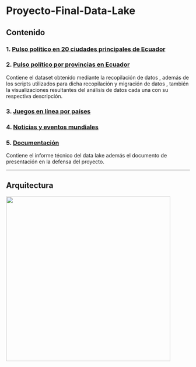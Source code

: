 # Proyecto-Final-Data-Lake

## Contenido
### 1. [Pulso político en 20 ciudades principales de Ecuador]()
### 2. [Pulso político por provincias en Ecuador](https://github.com/JoseLuisColcha/Proyecto-Final-Data-Lake/tree/main/2.Pulso%20politico%20por%20provincias)
Contiene el dataset obtenido mediante la recopilación de datos , además de los scripts utilizados para dicha recopilación y migración de datos , también la visualizaciones resultantes del análisis de datos cada una con su respectiva descripción.


### 3. [Juegos en línea por países](https://github.com/JoseLuisColcha/Proyecto-Final-Data-Lake/tree/main/3.%20JuegosOnlinePaises)
### 4. [ Noticias y eventos mundiales](https://github.com/JoseLuisColcha/Proyecto-Final-Data-Lake/tree/main/4.%20Noticias%20y%20eventos%20mundiales)
### 5.  [Documentación](https://github.com/JoseLuisColcha/Proyecto-Final-Data-Lake/tree/main/Documentaci%C3%B3n)
Contiene el informe técnico del data lake además el documento de presentación en la defensa del proyecto.



***


## Arquitectura 

<img src="Arquitectura_de_la solución.png" height="450"/>
